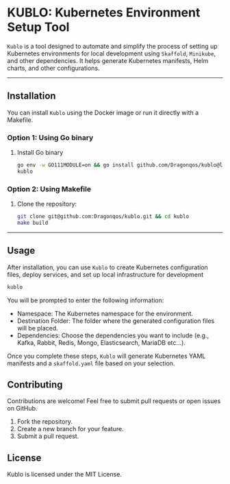 # KUBLO: Kubernetes Environment Setup Tool

`Kublo` is a tool designed to automate and simplify the process of setting up Kubernetes environments for local development using `Skaffold`, `Minikube`, and other dependencies. It helps generate Kubernetes manifests, Helm charts, and other configurations.

---

## Installation

You can install `Kublo` using the Docker image or run it directly with a Makefile.

### Option 1: Using Go binary

1. Install Go binary
   ```bash
   go env -w GO111MODULE=on && go install github.com/Dragonqos/kublo@latest
   kublo
   ```

### Option 2: Using Makefile

1. Clone the repository:
    ```bash
    git clone git@github.com:Dragonqos/kublo.git && cd kublo
    make build
    ```
---
   
## Usage

After installation, you can use `Kublo` to create Kubernetes configuration files, deploy services, and set up local infrastructure for development

```bash
kublo
```

You will be prompted to enter the following information:

- Namespace: The Kubernetes namespace for the environment.
- Destination Folder: The folder where the generated configuration files will be placed.
- Dependencies: Choose the dependencies you want to include (e.g., Kafka, Rabbit, Redis, Mongo, Elasticsearch, MariaDB etc...).

Once you complete these steps, `Kublo` will generate Kubernetes YAML manifests and a `skaffold.yaml` file based on your selection.

## Contributing

Contributions are welcome! Feel free to submit pull requests or open issues on GitHub.

1. Fork the repository.
2. Create a new branch for your feature.
3. Submit a pull request.

## License

Kublo is licensed under the MIT License.
